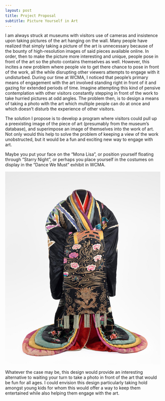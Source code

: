 ```yaml
---
layout: post
title: Project Proposal
subtitle: Picture Yourself in Art
---
```


I am always struck at museums with visitors use of cameras and insistence upon taking pictures of the art hanging on the wall. Many people have realized that simply taking a picture of the art is unnecessary because of the bounty of high-resolution images of said pieces available online. In order, then to make the picture more interesting and unique, people pose in front of the art so the photo contains themselves as well. However, this incites a new problem where people vie to get there chance to pose in front of the work, all the while disrupting other viewers attempts to engage with it undisturbed. During our time at WCMA, I noticed that people’s primary means of engagement with the art involved standing right in front of it and gazing for extended periods of time. Imagine attempting this kind of pensive contemplation with other visitors constantly stepping in front of the work to take hurried pictures at odd angles. The problem then, is to design a means of taking a photo with the art which multiple people can do at once and which doesn’t disturb the experience of other visitors.

The solution I propose is to develop a program where visitors could pull up a preexisting image of the piece of art (presumably from the museum’s database), and superimpose an image of themselves into the work of art. Not only would this help to solve the problem of keeping a view of the work unobstructed, but it would be a fun and exciting new way to engage with art. 

Maybe you put your face on the “Mona Lisa”, or position yourself floating through “Starry Night”, or perhaps you place yourself in the costumes on display in the “Dance We Must” exhibit in WCMA. 

!["Dance We Must" Costume](/img/danceCostume.jpg)

Whatever the case may be, this design would provide an interesting alternative to waiting your turn to take a photo in front of the art that would be fun for all ages. I could envision this design particularly taking hold amongst young kids for whom this would offer a way to keep them entertained while also helping them engage with the art.
